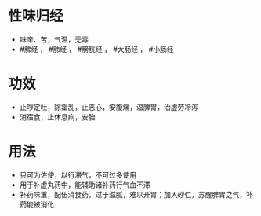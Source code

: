 # 性味归经
- 味辛、苦，气温，无毒
- #脾经 ， #肺经 ， #膀胱经 ， #大肠经 ， #小肠经
# 功效
- 止哕定吐，除霍乱，止恶心，安腹痛，温脾胃，治虚劳冷泻
- 消宿食，止休息痢，安胎
# 用法
- 只可为佐使，以行滞气，不可过多使用
- 用于补虚丸药中，能辅助诸补药行气血不滞
- 补药味重，配伍消食药，过于滋腻，难以开胃；加入砂仁，苏醒脾胃之气，补药能被消化